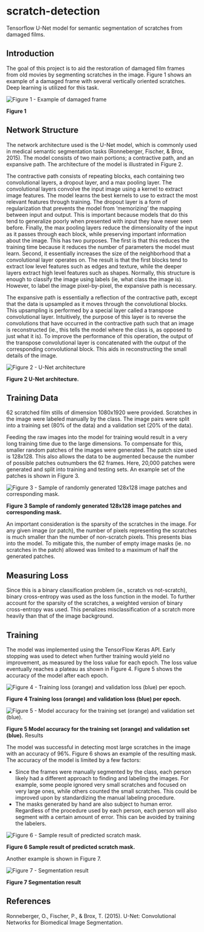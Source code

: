 # scratch-detection
Tensorflow U-Net model for semantic segmentation of scratches from damaged films.

## Introduction

The goal of this project is to aid the restoration of damaged film frames from old movies by segmenting scratches in the image. Figure 1 shows an example of a damaged frame with several vertically oriented scratches. Deep learning is utilized for this task.

![Figure 1 - Example of damaged frame](figures/Figure_1.png)

**Figure 1**

## Network Structure

The network architecture used is the U-Net model, which is commonly used in medical semantic segmentation tasks (Ronneberger, Fischer, & Brox, 2015). The model consists of two main portions; a contractive path, and an expansive path. The architecture of the model is illustrated in Figure 2.

The contractive path consists of repeating blocks, each containing two convolutional layers, a dropout layer, and a max pooling layer. The convolutional layers convolve the input image using a kernel to extract image features. The model learns the best kernels to use to extract the most relevant features through training. The dropout layer is a form of regularization that prevents the model from ‘memorizing’ the mapping between input and output. This is important because models that do this tend to generalize poorly when presented with input they have never seen before. Finally, the max pooling layers reduce the dimensionality of the input as it passes through each block, while preserving important information about the image. This has two purposes. The first is that this reduces the training time because it reduces the number of parameters the model must learn. Second, it essentially increases the size of the neighborhood that a convolutional layer operates on. The result is that the first blocks tend to extract low level features such as edges and texture, while the deeper layers extract high level features such as shapes. Normally, this structure is enough to classify the image using labels (ie, what class the image is). However, to label the image pixel-by-pixel, the expansive path is necessary.

The expansive path is essentially a reflection of the contractive path, except that the data is upsampled as it moves through the convolutional blocks. This upsampling is performed by a special layer called a transpose convolutional layer. Intuitively, the purpose of this layer is to reverse the convolutions that have occurred in the contractive path such that an image is reconstructed (ie., this tells the model where the class is, as opposed to just what it is). To improve the performance of this operation, the output of the transpose convolutional layer is concatenated with the output of the corresponding convolutional block. This aids in reconstructing the small details of the image. 

![Figure 2 - U-Net architecture](figures/Figure_2.png)

**Figure 2 U-Net architecture.**

## Training Data

62 scratched film stills of dimension 1080x1920 were provided. Scratches in the image were labeled manually by the class. The image pairs were split into a training set (80% of the data) and a validation set (20% of the data). 

Feeding the raw images into the model for training would result in a very long training time due to the large dimensions. To compensate for this, smaller random patches of the images were generated. The patch size used is 128x128. This also allows the data to be augmented because the number of possible patches outnumbers the 62 frames. Here, 20,000 patches were generated and split into training and testing sets. An example set of the patches is shown in Figure 3.
 
![Figure 3 - Sample of randomly generated 128x128 image patches and corresponding mask.](figures/Figure_3.png)

**Figure 3 Sample of randomly generated 128x128 image patches and corresponding mask.**

An important consideration is the sparsity of the scratches in the image. For any given image (or patch), the number of pixels representing the scratches is much smaller than the number of non-scratch pixels. This presents bias into the model. To mitigate this, the number of empty image masks (ie. no scratches in the patch) allowed was limited to a maximum of half the generated patches.

## Measuring Loss

Since this is a binary classification problem (ie., scratch vs not-scratch), binary cross-entropy was used as the loss function in the model. To further account for the sparsity of the scratches, a weighted version of binary cross-entropy was used. This penalizes misclassification of a scratch more heavily than that of the image background.  

## Training

The model was implemented using the TensorFlow Keras API. Early stopping was used to detect when further training would yield no improvement, as measured by the loss value for each epoch. The loss value eventually reaches a plateau as shown in Figure 4. Figure 5 shows the accuracy of the model after each epoch. 

![Figure 4 - Training loss (orange) and validation loss (blue) per epoch.](figures/Figure_4.png)

**Figure 4 Training loss (orange) and validation loss (blue) per epoch.**
 
![Figure 5 - Model accuracy for the training set (orange) and validation set (blue).](figures/Figure_5.png)

**Figure 5 Model accuracy for the training set (orange) and validation set (blue).**
Results

The model was successful in detecting most large scratches in the image with an accuracy of 96%. Figure 6 shows an example of the resulting mask. The accuracy of the model is limited by a few factors:

* Since the frames were manually segmented by the class, each person likely had a different approach to finding and labeling the images. For example, some people ignored very small scratches and focused on very large ones, while others counted the small scratches. This could be improved upon by standardizing the manual labeling procedure.
* The masks generated by hand are also subject to human error. Regardless of the procedure used by each person, each person will also segment with a certain amount of error. This can be avoided by training the labelers.

![Figure 6 - Sample result of predicted scratch mask.](figures/Figure_6.png)

**Figure 6 Sample result of predicted scratch mask.**

Another example is shown in Figure 7.
 
![Figure 7 - Segmentation result](figures/Figure_9.png)

**Figure 7 Segmentation result**

## References
Ronneberger, O., Fischer, P., & Brox, T. (2015). U-Net: Convolutional Networks for Biomedical Image Segmentation.

